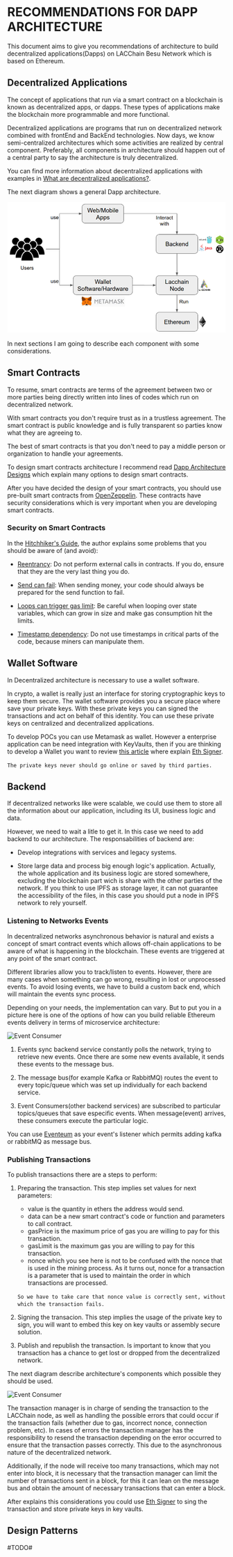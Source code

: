 # RECOMMENDATIONS FOR DAPP ARCHITECTURE
This document aims to give you recommendations of architecture to build decentralized applications(Dapps) on LACChain Besu Network which is based on Ethereum.

## Decentralized Applications

The concept of applications that run via a smart contract on a blockchain is known as decentralized apps, or dapps. These types of applications make the blockchain more programmable and more functional.

Decentralized applications are programs that run on decentralized network combined with frontEnd and BackEnd technologies. Now days, we know semi-centralized architectures which some activities are realized by central component. Preferably, all components in architecture should happen out of a central party to say the architecture is truly decentralized.

You can find more information about decentralized applications with examples in [What are decentralized applications?](https://hackernoon.com/what-are-decentralized-applications-dapps-explained-with-examples-7ff8f2c4a460 "What are decentralized applications?").

The next diagram shows a general Dapp architecture.

![Dapp Architecture](/docs/images/general_architecture.png)

In next sections I am going to describe each component with some considerations.

## Smart Contracts

To resume, smart contracts are terms of the agreement between two or more parties being directly written into lines of codes which run on decentralized network. 

With smart contracts you don't require trust as in a trustless agreement. The smart contract is public knowledge and is fully transparent so parties know what they are agreeing to.

The best of smart contracts is that you don't need to pay a middle person or organization to handle your agreements.

To design smart contracts architecture I recommend read [Dapp Architecture Designs](https://github.com/ConsenSys/Ethereum-Development-Best-Practices/wiki/Dapp-Architecture-Designs "Dapp Architecture Designs") which explain many options to design smart contracts.

After you have decided the design of your smart contracts, you should use pre-built smart contracts from [OpenZeppelin](https://github.com/OpenZeppelin/openzeppelin-contracts). These contracts have security considerations which is very important when you are developing smart contracts.

### Security on Smart Contracts

In the [Hitchhiker's Guide](https://blog.openzeppelin.com/the-hitchhikers-guide-to-smart-contracts-in-ethereum-848f08001f05/ "Hitchhiker's Guide"), the author explains some problems that you should be aware of (and avoid):

* [Reentrancy](http://hackingdistributed.com/2016/07/13/reentrancy-woes "Reentrancy"): Do not perform external calls in contracts. If you do, ensure that they are the very last thing you do.

* [Send can fail](https://vessenes.com/ethereum-griefing-wallets-send-w-throw-considered-harmful/ "Send can fail"): When sending money, your code should always be prepared for the send function to fail.

* [Loops can trigger gas limit](http://solidity.readthedocs.io/en/latest/security-considerations.html#gas-limit-and-loops): Be careful when looping over state variables, which can grow in size and make gas consumption hit the limits.

* [Timestamp dependency](https://github.com/ConsenSys/smart-contract-best-practices#timestamp-dependence "Timestamp dependency"): Do not use timestamps in critical parts of the code, because miners can manipulate them.

## Wallet Software

In Decentralized architecture is necessary to use a wallet software.

In crypto, a wallet is really just an interface for storing cryptographic keys to keep them secure. The wallet software provides you a secure place where save your private keys. With these private keys you can signed the transactions and act on behalf of this identity. You can use these private keys on centralized and decentralized applications. 

To develop POCs you can use Metamask as wallet. However a enterprise application can be need integration with KeyVaults, then if you are thinking to develop a Wallet you want to review [this article](https://github.com/PegaSysEng/ethsigner/) where explain 
[Eth Signer](https://github.com/PegaSysEng/ethsigner/ "Eth Signer").

```The private keys never should go online or saved by third parties.```

## Backend

If decentralized networks like were scalable, we could use them to store all the information about our application, including its UI, business logic and data.

However, we need to wait a litle to get it. In this case we need to add backend to our architecture. The responsabilities of backend are:

* Develop integrations with services and legacy systems.

* Store large data and process big enough logic's application. Actually, the whole application and its business logic are stored somewhere, excluding the blockchain part wich is share with the other parties of the network. If you think to use IPFS as storage layer, it can not guarantee the accessibility of the files, in this case you should put a node in IPFS network to rely yourself.

### Listening to Networks Events

In decentralized networks asynchronous behavior is natural and exists a concept of smart contract events which allows off-chain applications to be aware of what is happening in the blockchain. These events are triggered at any point of the smart contract.

Different libraries allow you to track/listen to events. However, there are many cases when something can go wrong, resulting in lost or unprocessed events. To avoid losing events, we have to build a custom back end, which will maintain the events sync process.

Depending on your needs, the implementation can vary. But to put you in a picture here is one of the options of how can you build reliable Ethereum events delivery in terms of microservice architecture:

![Event Consumer](/docs/images/event_consumer.png)

1. Events sync backend service constantly polls the network, trying to retrieve new events. Once there are some new events available, it sends these events to the message bus.

2. The message bus(for example Kafka or RabbitMQ) routes the event to every topic/queue which was set up individually for each backend service. 

3. Event Consumers(other backend services) are subscribed to particular topics/queues that save especific events. When message(event) arrives, these consumers execute the particular logic.

You can use [Eventeum](https://github.com/ConsenSys/eventeum) as your event's listener which permits adding kafka or rabbitMQ as message bus.   

### Publishing Transactions

To publish transactions there are a steps to perform:

1. Preparing the transaction. This step implies set values for next parameters:
    * value is the quantity in ethers the address would send.
    * data can be a new smart contract's code or function and parameters to call contract.
    * gasPrice is the maximum price of gas you are willing to pay for this transaction.
    * gasLimit is the maximum gas you are willing to pay for this transaction.
    * nonce which you see here is not to be confused with the nonce that is used in the mining process. As it turns out, nonce for a transaction is a parameter that is used to maintain the order in which transactions are processed.

    ```So we have to take care that nonce value is correctly sent, without which the transaction fails.```

2. Signing the transacion. This step implies the usage of the private key to sign, you will want to embed this key on key vaults or assembly secure solution.

3. Publish and republish the transaction. Is important to know that you transaction has a chance to get lost or dropped from the decentralized network.

The next diagram describe architecture's components which possible they should be used.

![Event Consumer](/docs/images/transaction_manager.png)

 The transaction manager is in charge of sending the transaction to the LACChain node, as well as handling the possible errors that could occur if the transaction fails (whether due to gas, incorrect nonce, connection problem, etc). In cases of errors the transaction manager has the responsibility to resend the transaction depending on the error occurred to ensure that the transaction passes correctly. This due to the asynchronous nature of the decentralized network.

 Additionally, if the node will receive too many transactions, which may not enter into block, it is necessary that the transaction manager can limit the number of transactions sent in a block, for this it can lean on the message bus and obtain the amount of necessary transactions that can enter a block.

After explains this considerations you could use [Eth Signer](https://github.com/PegaSysEng/ethsigner/ "Eth Signer") to sing the transaction and store private keys in key vaults.

## Design Patterns
#TODO#

